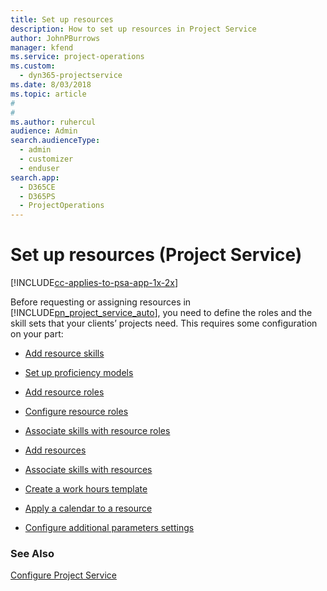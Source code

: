 ```yaml
---
title: Set up resources
description: How to set up resources in Project Service
author: JohnPBurrows
manager: kfend
ms.service: project-operations
ms.custom: 
  - dyn365-projectservice
ms.date: 8/03/2018
ms.topic: article
#
#
ms.author: ruhercul
audience: Admin
search.audienceType: 
  - admin
  - customizer
  - enduser
search.app: 
  - D365CE
  - D365PS
  - ProjectOperations
---
```

# Set up resources (Project Service)

[!INCLUDE[cc-applies-to-psa-app-1x-2x](../includes/cc-applies-to-psa-app-1x-2x.md)]

Before requesting or assigning resources in [!INCLUDE[pn_project_service_auto](../includes/pn-project-service-auto.md)], you need to define the roles and the skill sets that your clients’ projects need. This requires some configuration on your part:  
  
-   [Add resource skills](../psa/add-resource-skills.md)  
  
-   [Set up proficiency models](../psa/set-up-proficiency-models.md)  
  
-   [Add resource roles](../psa/add-resource-roles.md)  
  
-   [Configure resource roles](../psa/configure-resource-roles.md)  
  
-   [Associate skills with resource roles](../psa/associate-skills-with-resource-roles.md)  
  
-   [Add resources](../psa/add-resources.md)  
  
-   [Associate skills with resources](../psa/associate-skills-with-resources.md)  
  
-   [Create a work hours template](../psa/create-work-hours-template.md)  
  
-   [Apply a calendar to a resource](../psa/apply-calendar-resource.md)  
  
-   [Configure additional parameters settings](../psa/configure-additional-parameters-settings.md)  
  
### See Also  
 [Configure Project Service](../psa/configure.md)
